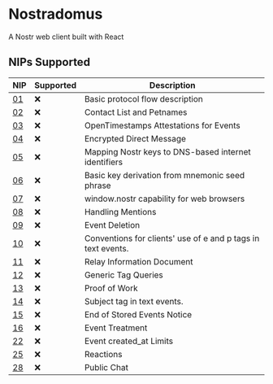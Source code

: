 # Nostradomus
A Nostr web client built with React

## NIPs Supported

| NIP                                                            | Supported     | Description                                                  |
| -------------------------------------------------------------- | ------------- | ------------------------------------------------------------ |
| [01](https://github.com/nostr-protocol/nips/blob/master/01.md) | ❌            | Basic protocol flow description                              |
| [02](https://github.com/nostr-protocol/nips/blob/master/02.md) | ❌            | Contact List and Petnames                                    |
| [03](https://github.com/nostr-protocol/nips/blob/master/03.md) | ❌             | OpenTimestamps Attestations for Events                       |
| [04](https://github.com/nostr-protocol/nips/blob/master/04.md) | ❌            | Encrypted Direct Message                                     |
| [05](https://github.com/nostr-protocol/nips/blob/master/05.md) | ❌            | Mapping Nostr keys to DNS-based internet identifiers         |
| [06](https://github.com/nostr-protocol/nips/blob/master/06.md) | ❌             | Basic key derivation from mnemonic seed phrase               |
| [07](https://github.com/nostr-protocol/nips/blob/master/07.md) | ❌            | window.nostr capability for web browsers                     |
| [08](https://github.com/nostr-protocol/nips/blob/master/08.md) | ❌            | Handling Mentions                                            |
| [09](https://github.com/nostr-protocol/nips/blob/master/09.md) | ❌            | Event Deletion                                               |
| [10](https://github.com/nostr-protocol/nips/blob/master/10.md) | ❌            | Conventions for clients' use of e and p tags in text events. |
| [11](https://github.com/nostr-protocol/nips/blob/master/11.md) | ❌            | Relay Information Document                                   |
| [12](https://github.com/nostr-protocol/nips/blob/master/12.md) | ❌             | Generic Tag Queries                                          |
| [13](https://github.com/nostr-protocol/nips/blob/master/13.md) | ❌            | Proof of Work                                                |
| [14](https://github.com/nostr-protocol/nips/blob/master/14.md) | ❌            | Subject tag in text events.                                  |
| [15](https://github.com/nostr-protocol/nips/blob/master/15.md) | ❌             | End of Stored Events Notice                                  |
| [16](https://github.com/nostr-protocol/nips/blob/master/16.md) | ❌            | Event Treatment                                              |
| [22](https://github.com/nostr-protocol/nips/blob/master/22.md) | ❌             | Event created_at Limits                                      |
| [25](https://github.com/nostr-protocol/nips/blob/master/25.md) | ❌            | Reactions                                                    |
| [28](https://github.com/nostr-protocol/nips/blob/master/28.md) | ❌             | Public Chat                                                  |

